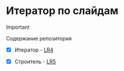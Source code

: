 # Итератор по слайдам
> [!IMPORTANT]
> Содержание репозитория
- [x] Итератор - [LR4](https://github.com/h3raD/Slide-Iterator/tree/Iterator)
- [x] Строитель - [LR5](https://github.com/h3raD/Slide-Iterator/tree/builder)

